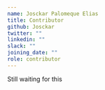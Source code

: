```yaml
---
name: Josckar Palomeque Elias
title: Contributor
github: Josckar
twitter: ""
linkedin: ""
slack: ""
joining_date: ""
role: contributor
---
```


Still waiting for this
